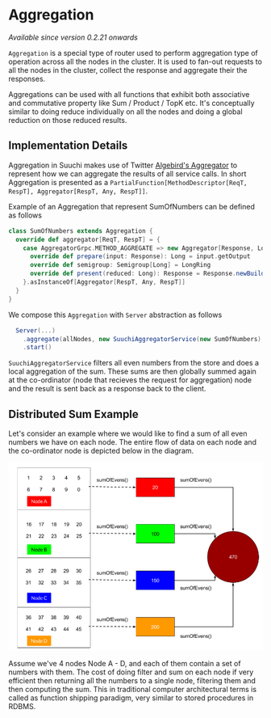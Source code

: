 # Aggregation

_Available since version 0.2.21 onwards_

`Aggregation` is a special type of router used to perform aggregation type of operation across all the nodes in the cluster.
It is used to fan-out requests to all the nodes in the cluster, collect the response and aggregate their the responses. 

Aggregations can be used with all functions that exhibit both associative and commutative property like Sum / Product / 
TopK etc. It's conceptually similar to doing reduce individually on all the nodes and doing a global reduction on those
reduced results.

## Implementation Details

Aggregation in Suuchi makes use of Twitter [Algebird's Aggregator](https://github.com/twitter/algebird/blob/develop/algebird-core/src/main/scala/com/twitter/algebird/Aggregator.scala)
to represent how we can aggregate the results of all service calls. In short Aggregation is presented as a `PartialFunction[MethodDescriptor[ReqT, RespT], Aggregator[RespT, Any, RespT]]`.

Example of an Aggregation that represent SumOfNumbers can be defined as follows

```scala
class SumOfNumbers extends Aggregation {
  override def aggregator[ReqT, RespT] = {
    case AggregatorGrpc.METHOD_AGGREGATE => new Aggregator[Response, Long, Response] {
      override def prepare(input: Response): Long = input.getOutput
      override def semigroup: Semigroup[Long] = LongRing
      override def present(reduced: Long): Response = Response.newBuilder().setOutput(reduced).build()
    }.asInstanceOf[Aggregator[RespT, Any, RespT]]
  }
}
```

We compose this `Aggregation` with `Server` abstraction as follows

```scala
  Server(...)
    .aggregate(allNodes, new SuuchiAggregatorService(new SumOfNumbers), new SumOfNumbers)
    .start()
```

`SuuchiAggregatorService` filters all even numbers from the store and does a local aggregation of the sum. These sums 
are then globally summed again at the co-ordinator (node that recieves the request for aggregation) node and the result
is sent back as a response back to the client.

## Distributed Sum Example

Let's consider an example where we would like to find a sum of all even numbers we have on each node. The entire flow
of data on each node and the co-ordinator node is depicted below in the diagram.


![Distributed Sum Visualization](/images/internals/aggregation_viz.png)

Assume we've 4 nodes Node A - D, and each of them contain a set of numbers with them. The cost of doing filter and sum 
on each node if very efficient then returning all the numbers to a single node, filtering them and then computing the sum.
This in traditional computer architectural terms is called as function shipping paradigm, very similar to stored procedures 
in RDBMS.
